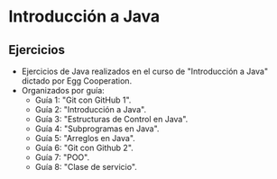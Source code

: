 # Introducción a Java

## Ejercicios
- Ejercicios de Java realizados en el curso de "Introducción a Java" dictado por Egg Cooperation.
- Organizados por guía:
  - Guía 1: "Git con GitHub 1".
  - Guía 2: "Introducción a Java".
  - Guía 3: "Estructuras de Control en Java".
  - Guía 4: "Subprogramas en Java".
  - Guía 5: "Arreglos en Java".
  - Guía 6: "Git con Github 2".
  - Guía 7: "POO".
  - Guía 8: "Clase de servicio".